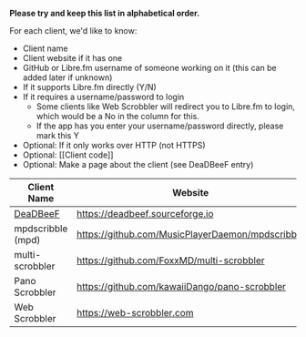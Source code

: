 <!--- 

Please do not make large edits to this page and leave it without the columns it already has.

-->

**Please try and keep this list in alphabetical order.**

For each client, we'd like to know:

* Client name
* Client website if it has one
* GitHub or Libre.fm username of someone working on it (this can be added later if unknown) 
* If it supports Libre.fm directly (Y/N)
* If it requires a username/password to login
  * Some clients like Web Scrobbler will redirect you to Libre.fm to login, which would be a No in the column for this. 
  * If the app has you enter your username/password directly, please mark this Y
* Optional: If it only works over HTTP (not HTTPS)
* Optional: [[Client code]]
* Optional: Make a page about the client (see DeaDBeeF entry)

<!-- Keep URLs reasonable short, link to them if needed) --> 

| Client Name | Website | Developer Username | Libre.fm supported? | Username/Password? | HTTP-Only? | Client Code | 
| ------------| ------- | ------------------ | ------------------- | ------------------ | ----------- |  ----------- | 
| [DeaDBeeF](DeaDBeeF) | https://deadbeef.sourceforge.io | N/A | Yes | Yes | ? | ddb | 
| mpdscribble (mpd) | https://github.com/MusicPlayerDaemon/mpdscribble | @MaxKellermann | Yes | Yes | No | mdc |
| multi-scrobbler | https://github.com/FoxxMD/multi-scrobbler | @FoxxMD | No | No | ? | N/A |
| Pano Scrobbler | https://github.com/kawaiiDango/pano-scrobbler | @kawaiiDango | Yes | No | Yes | pns |
| Web Scrobbler | https://web-scrobbler.com | N/A | Yes | No | ? | N/A |